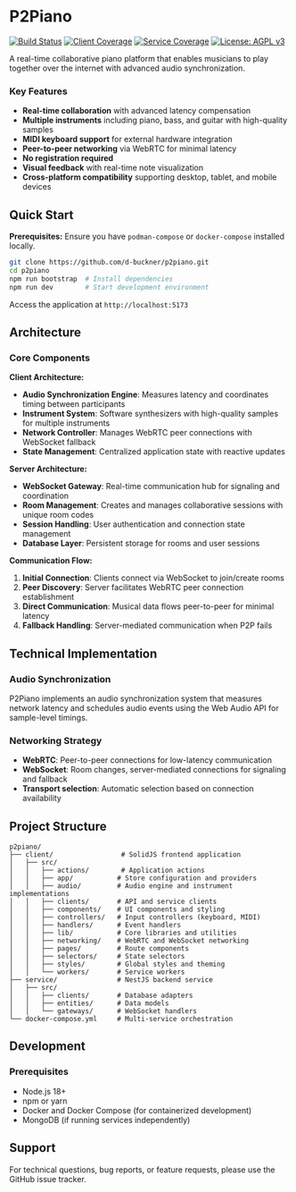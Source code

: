 # P2Piano

[![Build Status](https://github.com/d-buckner/p2piano/workflows/CI/badge.svg)](https://github.com/d-buckner/p2piano/actions)
[![Client Coverage](https://img.shields.io/badge/dynamic/json?url=https://raw.githubusercontent.com/d-buckner/p2piano/main/client/coverage.thresholds.json&label=Client%20Coverage&query=$.lines&suffix=%25&color=green)](https://github.com/d-buckner/p2piano/tree/main/client/coverage)
[![Service Coverage](https://img.shields.io/badge/dynamic/json?url=https://raw.githubusercontent.com/d-buckner/p2piano/main/service/coverage.thresholds.json&label=Service%20Coverage&query=$.lines&suffix=%25&color=green)](https://github.com/d-buckner/p2piano/tree/main/service/coverage)
[![License: AGPL v3](https://img.shields.io/badge/License-AGPL%20v3-blue.svg)](https://www.gnu.org/licenses/agpl-3.0)

A real-time collaborative piano platform that enables musicians to play together over the internet with advanced audio synchronization.

### Key Features

- **Real-time collaboration** with advanced latency compensation
- **Multiple instruments** including piano, bass, and guitar with high-quality samples
- **MIDI keyboard support** for external hardware integration
- **Peer-to-peer networking** via WebRTC for minimal latency
- **No registration required**
- **Visual feedback** with real-time note visualization
- **Cross-platform compatibility** supporting desktop, tablet, and mobile devices

## Quick Start

**Prerequisites:** Ensure you have `podman-compose` or `docker-compose` installed locally.

```bash
git clone https://github.com/d-buckner/p2piano.git
cd p2piano
npm run bootstrap  # Install dependencies
npm run dev        # Start development environment
```

Access the application at `http://localhost:5173`


## Architecture

### Core Components

**Client Architecture:**
- **Audio Synchronization Engine**: Measures latency and coordinates timing between participants
- **Instrument System**: Software synthesizers with high-quality samples for multiple instruments
- **Network Controller**: Manages WebRTC peer connections with WebSocket fallback
- **State Management**: Centralized application state with reactive updates

**Server Architecture:**
- **WebSocket Gateway**: Real-time communication hub for signaling and coordination
- **Room Management**: Creates and manages collaborative sessions with unique room codes
- **Session Handling**: User authentication and connection state management
- **Database Layer**: Persistent storage for rooms and user sessions

**Communication Flow:**
1. **Initial Connection**: Clients connect via WebSocket to join/create rooms
2. **Peer Discovery**: Server facilitates WebRTC peer connection establishment
3. **Direct Communication**: Musical data flows peer-to-peer for minimal latency
4. **Fallback Handling**: Server-mediated communication when P2P fails

## Technical Implementation

### Audio Synchronization

P2Piano implements an audio synchronization system that measures network latency and schedules audio events using the Web Audio API for sample-level timings.

### Networking Strategy

- **WebRTC**: Peer-to-peer connections for low-latency communication
- **WebSocket**: Room changes, server-mediated connections for signaling and fallback
- **Transport selection**: Automatic selection based on connection availability

## Project Structure

```
p2piano/
├── client/                 # SolidJS frontend application
│   ├── src/
│   │   ├── actions/        # Application actions
│   │   ├── app/           # Store configuration and providers
│   │   ├── audio/         # Audio engine and instrument implementations
│   │   ├── clients/       # API and service clients
│   │   ├── components/    # UI components and styling
│   │   ├── controllers/   # Input controllers (keyboard, MIDI)
│   │   ├── handlers/      # Event handlers
│   │   ├── lib/           # Core libraries and utilities
│   │   ├── networking/    # WebRTC and WebSocket networking
│   │   ├── pages/         # Route components
│   │   ├── selectors/     # State selectors
│   │   ├── styles/        # Global styles and theming
│   │   └── workers/       # Service workers
├── service/               # NestJS backend service
│   ├── src/
│   │   ├── clients/       # Database adapters
│   │   ├── entities/      # Data models
│   │   └── gateways/      # WebSocket handlers
└── docker-compose.yml     # Multi-service orchestration
```

## Development

### Prerequisites

- Node.js 18+
- npm or yarn
- Docker and Docker Compose (for containerized development)
- MongoDB (if running services independently)

## Support

For technical questions, bug reports, or feature requests, please use the GitHub issue tracker.
